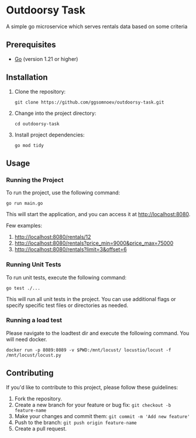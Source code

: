# Outdoorsy Task

A simple go microservice which serves rentals data based on some criteria

## Prerequisites

- [Go](https://golang.org/) (version 1.21 or higher)

## Installation

1. Clone the repository:

   ```shell
   git clone https://github.com/ggsomnoev/outdoorsy-task.git
   ```

2. Change into the project directory:

   ```shell
   cd outdoorsy-task
   ```

3. Install project dependencies:

   ```shell
   go mod tidy
   ```

## Usage

### Running the Project

To run the project, use the following command:

```shell
go run main.go
```

This will start the application, and you can access it at [http://localhost:8080](http://localhost:8080).

Few examples:
1. [http://localhost:8080/rentals/12](http://localhost:8080/rentals/12)
2. [http://localhost:8080/rentals?price_min=9000&price_max=75000](http://localhost:8080/rentals?price_min=9000&price_max=75000)
3. [http://localhost:8080/rentals?limit=3&offset=6](http://localhost:8080/rentals?limit=3&offset=6)


### Running Unit Tests

To run unit tests, execute the following command:

```shell
go test ./...
```

This will run all unit tests in the project. You can use additional flags or specify specific test files or directories as needed.

### Running a load test

Please navigate to the loadtest dir and execute the following command. You will need docker.
```shell
docker run -p 8089:8089 -v $PWD:/mnt/locust/ locustio/locust -f /mnt/locust/locust.py
```

## Contributing

If you'd like to contribute to this project, please follow these guidelines:

1. Fork the repository.
2. Create a new branch for your feature or bug fix: `git checkout -b feature-name`
3. Make your changes and commit them: `git commit -m 'Add new feature'`
4. Push to the branch: `git push origin feature-name`
5. Create a pull request.